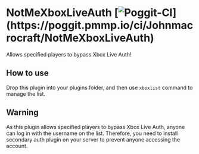 # NotMeXboxLiveAuth [![Poggit-CI](https://poggit.pmmp.io/ci.badge/Johnmacrocraft/NotMeXboxLiveAuth/~)](https://poggit.pmmp.io/ci/Johnmacrocraft/NotMeXboxLiveAuth)
Allows specified players to bypass Xbox Live Auth!

## How to use
Drop this plugin into your plugins folder, and then use `xboxlist` command to manage the list.

## Warning
As this plugin allows specified players to bypass Xbox Live Auth, anyone can log in with the username on the list. Therefore, you need to install secondary auth plugin on your server to prevent anyone accessing the account.
